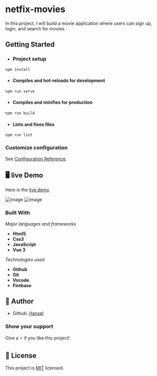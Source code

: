# netfix-movies

In this project, I will build a movie application where users can sign up, login, and search for movies.

## Getting Started

- ### Project setup

`npm install`

- #### Compiles and hot-reloads for development

`npm run serve`


- #### Compiles and minifies for production

`npm run build`

- #### Lints and fixes files

`npm run lint`

### Customize configuration
See [Configuration Reference](https://cli.vuejs.org/config/).


## 🖥️ live Demo
Here is the [live demo](https://rainbow-liger-5f922b.netlify.app/)

>
![image](https://www.linkpicture.com/q/netfi_1.png)
![image](https://www.linkpicture.com/q/yes-netfix.png)

### Built With

  *Major languages and frameworks* 
  - **Html5**
  - **Css3**
  -  **JavaScript**
  -  **Vue 3**
   
  *Technologies used*
   - **Github**
   - **Git**
   - **Vscode**
   - **Firebase**

## 👩 Author

- Github: [Hansel](https://github.com/hanselpetter)


### Show your support

Give a ⭐️ if you like this project!

## 📝 License

This project is [MIT](https://github.com/hanselpetter/netfix-movies/blob/main/LICENSE) licensed.


